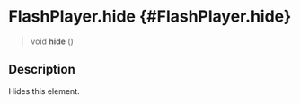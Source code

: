 FlashPlayer.hide {#FlashPlayer.hide}
================

> void **hide** ()

Description
-----------

Hides this element.

